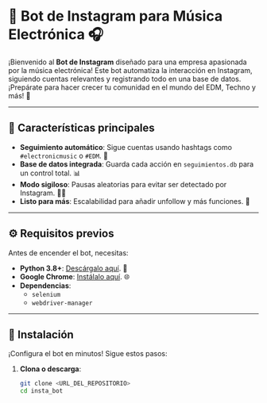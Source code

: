 # 🎵 Bot de Instagram para Música Electrónica 🎧

¡Bienvenido al **Bot de Instagram** diseñado para una empresa apasionada por la música electrónica! Este bot automatiza la interacción en Instagram, siguiendo cuentas relevantes y registrando todo en una base de datos. ¡Prepárate para hacer crecer tu comunidad en el mundo del EDM, Techno y más! 🚀

---

## 🌟 Características principales
- **Seguimiento automático**: Sigue cuentas usando hashtags como `#electronicmusic` o `#EDM`. 🎯
- **Base de datos integrada**: Guarda cada acción en `seguimientos.db` para un control total. 📊
- **Modo sigiloso**: Pausas aleatorias para evitar ser detectado por Instagram. 🕵️‍♂️
- **Listo para más**: Escalabilidad para añadir unfollow y más funciones. 🔧

---

## ⚙️ Requisitos previos
Antes de encender el bot, necesitas:
- **Python 3.8+**: [Descárgalo aquí](https://www.python.org/downloads/). 🐍
- **Google Chrome**: [Instálalo aquí](https://www.google.com/chrome/). 🌐
- **Dependencias**:
  - `selenium`
  - `webdriver-manager`

---

## 🚀 Instalación
¡Configura el bot en minutos! Sigue estos pasos:

1. **Clona o descarga**:
   ```bash
   git clone <URL_DEL_REPOSITORIO>
   cd insta_bot